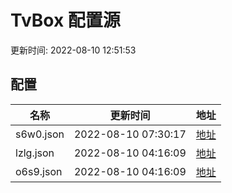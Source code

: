 
# TvBox 配置源

更新时间: 2022-08-10 12:51:53


## 配置

|   名称  | 更新时间  |地址  |
|  ----  | ----  |----  |
|  s6w0.json | 2022-08-10 07:30:17 |[地址](https://box.okeybox.top/tv/s6w0.json) |
|  lzlg.json | 2022-08-10 04:16:09 |[地址](https://box.okeybox.top/tv/lzlg.json) |
|  o6s9.json | 2022-08-10 04:16:09 |[地址](https://box.okeybox.top/tv/o6s9.json) |
  
    